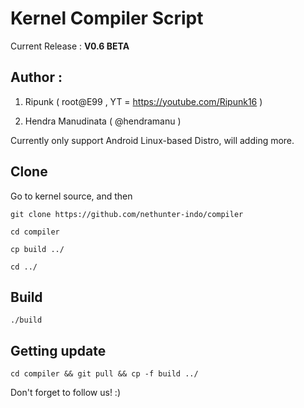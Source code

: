 # Kernel Compiler Script

Current Release : **V0.6 BETA**

## Author :

1. Ripunk ( root@E99 , YT = https://youtube.com/Ripunk16 )

2. Hendra Manudinata ( @hendramanu )

Currently only support Android Linux-based Distro, will adding more.

## Clone
Go to kernel source, and then

```git clone https://github.com/nethunter-indo/compiler```

```cd compiler```

```cp build ../```

```cd ../```
## Build

```./build```

## Getting update

```cd compiler && git pull && cp -f build ../```

Don't forget to follow us! :)

